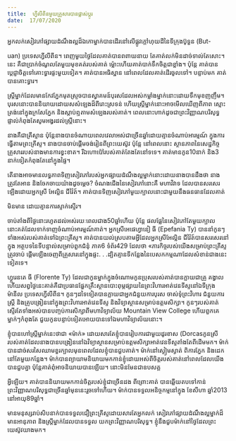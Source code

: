 ```yaml
---
title:  ហ្វីលីពីនមួយគ្រួសារបានផ្លាស់ប្តូរ
date:  17/07/2020
---
```


អ្នកលក់សៀវភៅផ្សាយដំណឹងល្អដ៏ឯកោម្នាក់បានដើរនៅលើផ្លូវក្តៅហុយដីនៃទីក្រុងប៊ូទួន (But-

uan) ប្រទេសហ្វីលីពីន។ ពេញមួយថ្ងៃដែលគាត់បានពពាយនាយ តែគាត់លក់មិនដាច់ទាល់តែសោះ។ នេះ គឺជាប្រាក់ចំណូលតែមួយមុខគត់របស់គាត់ ម៉្លោះហើយគាត់បាក់ទឹកចិត្តជាខ្លាំង។ ប៉ុន្តែ គាត់បាន ប្តេជ្ញាចិត្តទៅគោះទ្វារផ្ទះមួយទៀត។ គាត់បានអធិស្ឋាន នៅពេលដែលគាត់ដើរចូលទៅ។ បន្ទាប់មក គាត់ បានគោះទ្វារ។

ស្ត្រីម្នាក់ដែលមានកែវភ្នែកមុតស្រួចបានស្វាគមន៍បុរសដែលអស់កម្លាំងម្នាក់នោះដោយទឹកមុខញញឹម។ បុរសនោះបាននិយាយដោយសសំឡេងដ៏ពីរោះស្រទន់ ហើយស្ត្រីម្នាក់នោះអាចមើលឃើញពីភាព ស្មោះត្រង់នៅក្នុងក្រសែភ្នែក និងស្តាប់ឮតាមសំឡេងរបស់គាត់។ ពេលនោះហាក់ដូចជាព្រះវិញ្ញាណបរិសុទ្ធផ្ទាល់កំពុងតែសូមអង្វរដល់ស្ត្រីនោះ។

នាងគឺជាគ្រីស្ទាន ប៉ុន្តែនាងបានចំណាយពេលវេលាអស់ជាច្រើនឆ្នាំដោយគ្មានចំណាប់អារម្មណ៍ ក្នុងការធ្វើតាមព្រះគ្រីស្ទ។ នាងបានចាប់ផ្តើមចង់រៀនពីព្រះយេស៊ូវ ប៉ុន្តែ នៅពេលនោះ ស្ថានភាពនៃសេដ្ឋកិច្ច គ្រួសាររបស់នាងមានការខ្វះខាត។ រីឯហោប៉ៅរបស់គាត់តែងតែនៅទទេ។ គាត់មានកូន10នាក់ និង3 នាក់ទៀតកំពុងតែនៅក្នុងផ្ទៃ។

តើនាងអាចមានលទ្ធភាពទិញសៀវភៅរបស់អ្នកផ្សាយដំណឹងល្អម្នាក់នោះដោយនាងបានដឹងថា នាងត្រូវតែអាន និងចែកចាយយ៉ាងដូចម្តេច? ចំណងជើងនៃសៀវភៅនោះគឺ មហាវិវាទ ដែលបានសរសេរ ឡើងដោយអ្នកស្រី អែល្លិន ជីវ៉ៃត៍។ គាត់បានទិញសៀវភៅមួយក្បាលនោះជាមួយនឹងធនធានដែលគាត់

មិនមាន ដោយគ្មានការស្ទាក់ស្ទើរ។

ចាប់តាំងពីថ្ងៃនោះរហូតដល់អស់រយៈពេលជាង50ឆ្នាំហើយ ប៉ុន្តែ ផលផ្លែនៃសៀវភៅតែមួយក្បាលនោះគត់ដែលទាក់ទាញចំណាប់អារម្មណ៍គាត់។ អ្នកស្រីអេផេហ្វានៀ ធី (Epefania Ty) បាននាំកូនៗទាំងអស់របស់គាត់ទៅឯព្រះគ្រីស្ទ។ គាត់បានយល់ស្របតាមអ្វីដែលអ្នកស្រីអែល្លិន ជីវ៉ៃត៍បានសរសេរនៅក្នុង អត្ថបទនៃទីបន្ទាល់សម្រាប់ពួកជំនុំ ភាគ6 ទំព័រ429 ដែលថា «ភារកិច្ចរបស់យើងសម្រាប់ព្រះគ្រីស្ទត្រូវចាប់ ផ្តើមឡើងចេញពីគ្រួសារនៅក្នុងផ្ទះ. . .ដ្បិតគ្មានទីកន្លែងនៃបេសកកម្មណាដែលសំខាន់ជាងនេះទៀតទេ។

ហ្វ្លរេនតេ ធី (Florente Ty) ដែលជាកូនម្នាក់ក្នុងចំណោមកូនប្រុសរបស់គាត់បានក្លាយជាគ្រូ គង្វាល ហើយសព្វថ្ងៃនេះគាត់គឺជាប្រធានផ្នែកគ្រឹះស្ថានបោះពុម្ភផ្សាយនៃព្រះវិហារអាត់វេនទីស្ទនៅឯទីក្រុង ម៉ានីល ប្រទេសហ្វីលីពីន។ កូនៗដទៃទៀតបានក្លាយជាអ្នកជំនួយការបុរស ចាស់ទុំព្រះវិហារ ជំនួយការស្ត្រី និងគ្រូបង្រៀននៅក្នុងព្រះវិហារអាត់វេនទីស្ទ និងវិទ្យាស្ថានសម្រាប់ឧត្តមសិក្សា។ កូនៗរបស់គាត់ស្ទើរតែទាំងអស់បានបញ្ចប់ការសិក្សាពីមហាវិទ្យាល័យ Mountain View College ហើយពួកគេម្នាក់ៗកំពុងតែ ជួយកូនបន្ទាប់ទៀតអោយបានទៅឯមហាវិទ្យាល័យនោះ។

ខ្ញុំបានហៅស្ត្រីម្នាក់នេះថាជា «ម៉ាក់» ដោយសារតែខ្ញុំបានរៀបការជាមួយដូរខាស (Dorcasកូនស្រីរបស់គាត់ដែលនាងបានបង្រៀននៅឯវិទ្យាស្ថានសម្រាប់ឧត្តមសិក្សាអាត់វេនទីស្ទតាំងតែពីដើមមក។ ម៉ាក់បានដាច់សរសៃឈាមខួរក្បាលមុនពេលដែលខ្ញុំបានជួបគាត់។ ម៉ាក់នៅស្ងៀមស្ងាត់ ពិការភ្នែក និងដេកនៅតែមួយកន្លែង។ ម៉ាក់បានព្យាយាមនិយាយមកកាន់ខ្ញុំដោយអស់ពីចិត្តរបស់គាត់នៅពេលដែលយើង បានជួបគ្នា ប៉ុន្តែគាត់ពុំអាចនិយាយបានឡើយ។ នោះមិនមែនជាឧបសគ្គ

អ្វីឡើយ។ គាត់បាននិយាយមកកាន់ចិត្តរបស់ខ្ញុំជាច្រើនដង ពីព្រោះគាត់ បានឆ្លើយតបទៅកាន់ព្រះវិញ្ញាណបរិសុទ្ធជាច្រើនឆ្នាំមុននេះរួចទៅហើយ។ ម៉ាក់បានទទួលអនិច្ចកម្មនៅក្នុង ខែសីហា ឆ្នាំ2013 នៅអាយុ89ឆ្នាំ។

មានមនុស្សរាប់សិបនាក់បានទទួលជឿព្រះគ្រីស្ទដោយសារតែអ្នកលក់ សៀវភៅផ្សាយដំណឹងល្អម្នាក់ដ៏មានអានុភាព និងស្ត្រីម្នាក់ដែលបានទទួល យកព្រះវិញ្ញាណបរិសុទ្ធ។ ខ្ញុំនឹងជួបម៉ាក់នៅថ្ងៃដែលព្រះយេស៊ូវយាងមក។